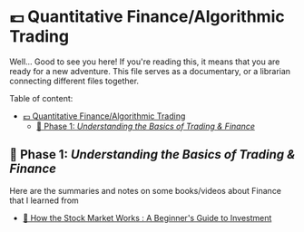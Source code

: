 💷 Quantitative Finance/Algorithmic Trading
===

Well... Good to see you here! If you're reading this, it means that you are
ready for a new adventure. This file serves as a documentary, or a librarian connecting
different files together.

Table of content:

- [💷 Quantitative Finance/Algorithmic Trading](#-quantitative-financealgorithmic-trading)
  - [📌 Phase 1: _Understanding the Basics of Trading \& Finance_](#-phase-1-understanding-the-basics-of-trading--finance)

## 📌 Phase 1: _Understanding the Basics of Trading & Finance_

Here are the summaries and notes on some books/videos about Finance that I learned from

- [🌷 How the Stock Market Works : A Beginner's Guide to Investment](./phase-1-finance/book%201.md)
